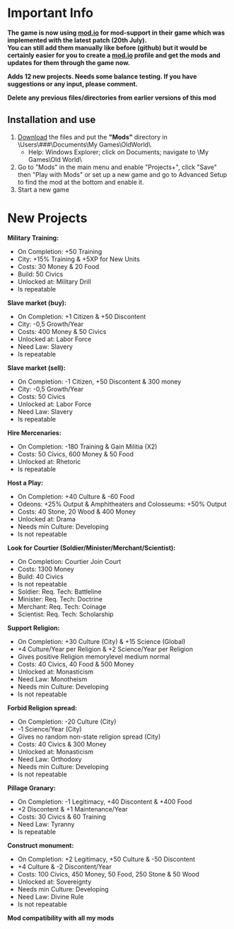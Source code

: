 # Important Info
**The game is now using [mod.io](https://oldworld.mod.io/) for mod-support in their game which was implemented with the latest patch (20th July).<br>
You can still add them manually like before (github) but it would be certainly easier for you to create a [mod.io](https://oldworld.mod.io/) profile and get the mods and updates for them through the game now.**

**Adds 12 new projects. Needs some balance testing. If you have suggestions or any input, please comment.**


**Delete any previous files/directories from earlier versions of this mod**
## Installation and use

1. [Download](https://github.com/ShadowDuke/OW_Projects-Plus/archive/master.zip) the files and put the **"Mods"** directory in \Users\\###\Documents\My Games\OldWorld\
   - Help: Windows Explorer; click on Documents; navigate to \My Games\Old World\
2. Go to "Mods" in the main menu and enable "Projects+", click "Save" then "Play with Mods" or set up a new game and go to Advanced Setup to find the mod at the bottom and enable it. 
3. Start a new game


# New Projects


**Military Training:**

- On Completion: +50 Training
- City: +15% Training & +5XP for New Units
- Costs: 30 Money & 20 Food
- Build: 50 Civics
- Unlocked at: Military Drill
- Is repeatable


**Slave market (buy):**

- On Completion: +1 Citizen & +50 Discontent
- City: -0,5 Growth/Year
- Costs: 400 Money & 50 Civics
- Unlocked at: Labor Force
- Need Law: Slavery
- Is repeatable

**Slave market (sell):**

- On Completion: -1 Citizen, +50 Discontent & 300 money
- City: -0,5 Growth/Year
- Costs: 50 Civics
- Unlocked at: Labor Force
- Need Law: Slavery
- Is repeatable


**Hire Mercenaries:**

- On Completion: -180 Training & Gain Militia (X2)
- Costs: 50 Civics, 600 Money & 50 Food
- Unlocked at: Rhetoric
- Is repeatable


**Host a Play:**

- On Completion: +40 Culture & -60 Food
- Odeons: +25% Output & Amphitheaters and Colosseums: +50% Output
- Costs: 40 Stone, 20 Wood & 400 Money
- Unlocked at: Drama
- Needs min Culture: Developing
- Is not repeatable


**Look for Courtier (Soldier/Minister/Merchant/Scientist):**

- On Completion: Courtier Join Court
- Costs: 1300 Money
- Build: 40 Civics
- Is not repeatable
- Soldier: Req. Tech: Battleline
- Minister: Req. Tech: Doctrine
- Merchant: Req. Tech: Coinage
- Scientist: Req. Tech: Scholarship

**Support Religion:**

- On Completion: +30 Culture (City) & +15 Science (Global)
- +4 Culture/Year per Religion & +2 Science/Year per Religion
- Gives positive Religion memorylevel medium normal
- Costs: 40 Civics, 40 Food & 500 Money
- Unlocked at: Monasticism
- Need Law: Monotheism
- Needs min Culture: Developing
- Is not repeatable  


**Forbid Religion spread:**

- On Completion: -20 Culture (City)
- -1 Science/Year (City)
- Gives no random non-state religion spread (City)
- Costs: 40 Civics & 300 Money
- Unlocked at: Monasticism
- Need Law: Orthodoxy
- Needs min Culture: Developing
- Is not repeatable 

**Pillage Granary:**

- On Completion: -1 Legitimacy, +40 Discontent & +400 Food
- +2 Discontent & +1 Maintenance/Year
- Costs: 30 Civics & 60 Training
- Need Law: Tyranny
- Is repeatable 

**Construct monument:**

- On Completion: +2 Legitimacy, +50 Culture & -50 Discontent
- +4 Culture & -2 Discontent/Year
- Costs: 100 Civics, 450 Money, 50 Food, 250 Stone & 50 Wood
- Unlocked at: Sovereignty
- Needs min Culture: Developing
- Need Law: Divine Rule
- Is not repeatable


**Mod compatibility with all my mods**
